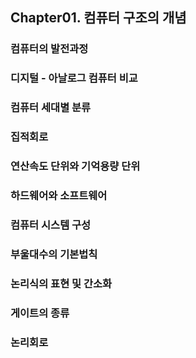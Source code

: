 ## Chapter01. 컴퓨터 구조의 개념



### 컴퓨터의 발전과정

### 디지털 - 아날로그 컴퓨터 비교

### 컴퓨터 세대별 분류

### 집적회로

### 연산속도 단위와 기억용량 단위

### 하드웨어와 소프트웨어

### 컴퓨터 시스템 구성

### 부울대수의 기본법칙

### 논리식의 표현 및 간소화

### 게이트의 종류

### 논리회로

